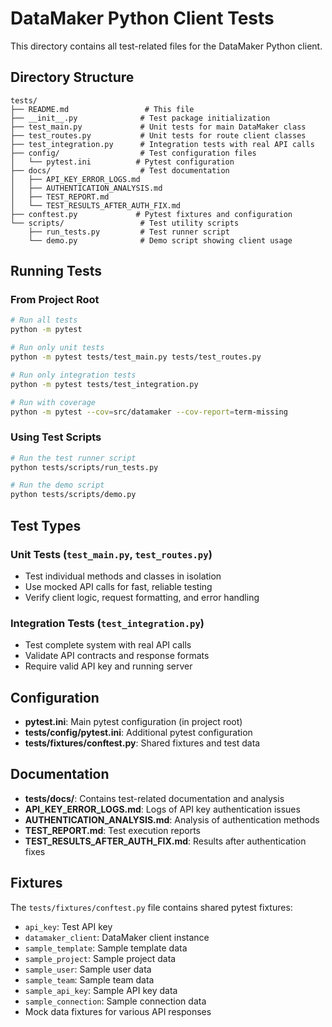 # DataMaker Python Client Tests

This directory contains all test-related files for the DataMaker Python client.

## Directory Structure

```
tests/
├── README.md                 # This file
├── __init__.py              # Test package initialization
├── test_main.py             # Unit tests for main DataMaker class
├── test_routes.py           # Unit tests for route client classes
├── test_integration.py      # Integration tests with real API calls
├── config/                  # Test configuration files
│   └── pytest.ini          # Pytest configuration
├── docs/                    # Test documentation
│   ├── API_KEY_ERROR_LOGS.md
│   ├── AUTHENTICATION_ANALYSIS.md
│   ├── TEST_REPORT.md
│   └── TEST_RESULTS_AFTER_AUTH_FIX.md
├── conftest.py             # Pytest fixtures and configuration
└── scripts/                 # Test utility scripts
    ├── run_tests.py         # Test runner script
    └── demo.py              # Demo script showing client usage
```

## Running Tests

### From Project Root
```bash
# Run all tests
python -m pytest

# Run only unit tests
python -m pytest tests/test_main.py tests/test_routes.py

# Run only integration tests
python -m pytest tests/test_integration.py

# Run with coverage
python -m pytest --cov=src/datamaker --cov-report=term-missing
```

### Using Test Scripts
```bash
# Run the test runner script
python tests/scripts/run_tests.py

# Run the demo script
python tests/scripts/demo.py
```

## Test Types

### Unit Tests (`test_main.py`, `test_routes.py`)
- Test individual methods and classes in isolation
- Use mocked API calls for fast, reliable testing
- Verify client logic, request formatting, and error handling

### Integration Tests (`test_integration.py`)
- Test complete system with real API calls
- Validate API contracts and response formats
- Require valid API key and running server

## Configuration

- **pytest.ini**: Main pytest configuration (in project root)
- **tests/config/pytest.ini**: Additional pytest configuration
- **tests/fixtures/conftest.py**: Shared fixtures and test data

## Documentation

- **tests/docs/**: Contains test-related documentation and analysis
- **API_KEY_ERROR_LOGS.md**: Logs of API key authentication issues
- **AUTHENTICATION_ANALYSIS.md**: Analysis of authentication methods
- **TEST_REPORT.md**: Test execution reports
- **TEST_RESULTS_AFTER_AUTH_FIX.md**: Results after authentication fixes

## Fixtures

The `tests/fixtures/conftest.py` file contains shared pytest fixtures:
- `api_key`: Test API key
- `datamaker_client`: DataMaker client instance
- `sample_template`: Sample template data
- `sample_project`: Sample project data
- `sample_user`: Sample user data
- `sample_team`: Sample team data
- `sample_api_key`: Sample API key data
- `sample_connection`: Sample connection data
- Mock data fixtures for various API responses
